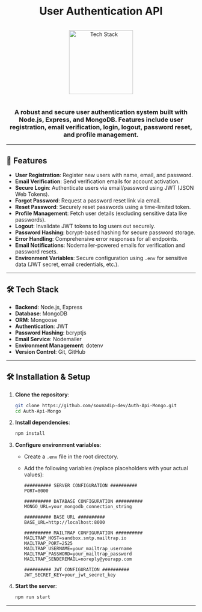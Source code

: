 <h1 align="center">
  <br>
  User Authentication API
  <br>
</h1>

<div align="center">
  <a href="https://github.com/soumadip-dev">
    <img src="https://skillicons.dev/icons?i=react,nodejs,express,mongodb,github" alt="Tech Stack" width="170" style="padding: 15px 0;">
  </a>
</div>

<h3 align="center">
  A robust and secure user authentication system built with Node.js, Express, and MongoDB. Features include user registration, email verification, login, logout, password reset, and profile management.
</h3>

---

## 🚀 Features

- **User Registration**: Register new users with name, email, and password.
- **Email Verification**: Send verification emails for account activation.
- **Secure Login**: Authenticate users via email/password using JWT (JSON Web Tokens).
- **Forgot Password**: Request a password reset link via email.
- **Reset Password**: Securely reset passwords using a time-limited token.
- **Profile Management**: Fetch user details (excluding sensitive data like passwords).
- **Logout**: Invalidate JWT tokens to log users out securely.
- **Password Hashing**: bcrypt-based hashing for secure password storage.
- **Error Handling**: Comprehensive error responses for all endpoints.
- **Email Notifications**: Nodemailer-powered emails for verification and password resets.
- **Environment Variables**: Secure configuration using `.env` for sensitive data (JWT secret, email credentials, etc.).

---

## 🛠️ Tech Stack

- **Backend**: Node.js, Express
- **Database**: MongoDB
- **ORM**: Mongoose
- **Authentication**: JWT
- **Password Hashing**: bcryptjs
- **Email Service**: Nodemailer
- **Environment Management**: dotenv
- **Version Control**: Git, GitHub

---

## 🛠️ Installation & Setup

1. **Clone the repository**:

   ```bash
   git clone https://github.com/soumadip-dev/Auth-Api-Mongo.git
   cd Auth-Api-Mongo
   ```

2. **Install dependencies**:

   ```bash
   npm install
   ```

3. **Configure environment variables**:

   - Create a `.env` file in the root directory.
   - Add the following variables (replace placeholders with your actual values):

     ```env
     ########## SERVER CONFIGURATION ##########
     PORT=8000

     ########## DATABASE CONFIGURATION ##########
     MONGO_URL=your_mongodb_connection_string

     ########## BASE URL ##########
     BASE_URL=http://localhost:8000

     ########## MAILTRAP CONFIGURATION ##########
     MAILTRAP_HOST=sandbox.smtp.mailtrap.io
     MAILTRAP_PORT=2525
     MAILTRAP_USERNAME=your_mailtrap_username
     MAILTRAP_PASSWORD=your_mailtrap_password
     MAILTRAP_SENDEREMAIL=noreply@yourapp.com

     ########## JWT CONFIGURATION ##########
     JWT_SECRET_KEY=your_jwt_secret_key
     ```

4. **Start the server**:
   ```bash
   npm run start
   ```

---
